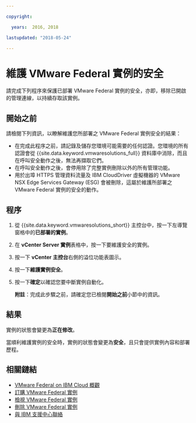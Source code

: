 ```yaml
---

copyright:

  years:  2016, 2018

lastupdated: "2018-05-24"

---
```


# 維護 VMware Federal 實例的安全

請完成下列程序來保護已部署 VMware Federal 實例的安全，亦即，移除已開啟的管理連線，以持續存取該實例。

## 開始之前

請檢閱下列資訊，以瞭解維護您所部署之 VMware Federal 實例安全的結果：

* 在完成此程序之前，請記錄及儲存您環境可能需要的任何認證。您環境的所有認證會從 {{site.data.keyword.vmwaresolutions_full}} 資料庫中消除，而且在呼叫安全動作之後，無法再擷取它們。
* 在呼叫安全動作之後，會停用除了完整實例刪除以外的所有管理功能。
* 用於出埠 HTTPS 管理資料流量及 IBM CloudDriver 虛擬機器的 VMware NSX Edge Services Gateway (ESG) 會被刪除，這屬於維護所部署之 VMware Federal 實例的安全的動作。

## 程序

1. 從 {{site.data.keyword.vmwaresolutions_short}} 主控台中，按一下左導覽窗格中的**已部署的實例**。
2. 在 **vCenter Server 實例**表格中，按一下要維護安全的實例。
3. 按一下 **vCenter 主控台**右側的溢位功能表圖示。
4. 按一下**維護實例安全**。
5. 按一下**確定**以確認您要中斷實例自動化。
   
   **附註**：完成此步驟之前，請確定您已檢閱**開始之前**小節中的資訊。

## 結果

實例的狀態會變更為**正在修改**。

當順利維護實例的安全時，實例的狀態會變更為**安全**，且只會提供實例內容和部署歷程。

## 相關鏈結

* [VMware Federal on IBM Cloud 概觀](vc_fed_overview.html)
* [訂購 VMware Federal 實例](vc_fed_orderinginstance.html)
* [檢視 VMware Federal 實例](vc_fed_viewinginstance.html)
* [刪除 VMware Federal 實例](vc_fed_deletinginstance.html)
* [與 IBM 支援中心聯絡](../vmonic/trbl_support.html)
